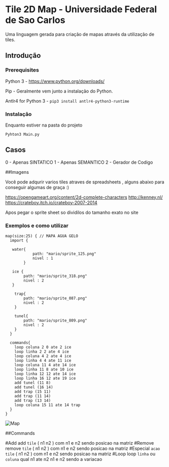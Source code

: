 # Tile 2D Map - Universidade Federal de Sao Carlos

Uma linguagem gerada para criação de mapas através da utilização de tiles.

## Introdução

### Prerequisites

Python 3 - https://www.python.org/downloads/

Pip - Geralmente vem junto a instalação do Python.

Antlr4 for Python 3 - ```pip3 install antlr4-python3-runtime ```

### Instalação

Enquanto estiver na pasta do projeto


```
Pyhton3 Main.py
```

## Casos
0 - Apenas SINTATICO
1 - Apenas SEMANTICO
2 - Gerador de Codigo

##Imagens

Você pode adqurir varios tiles atraves de spreadsheets , alguns abaixo para conseguir algumas de graça :)


https://opengameart.org/content/2d-complete-characters
http://kenney.nl/
https://crateboy.itch.io/crateboy-2007-2014

Apos pegar o sprite sheet so dividilos do tamanho exato no site


### Exemplos e como utilizar

```
map(size:25) { // MAPA AGUA GELO
  import {

   water{
            path: "mario/sprite_125.png"
            nivel : 1
        }

   ice {
        path: "mario/sprite_318.png"
        nivel : 2
   }

    trap{
        path: "mario/sprite_087.png"
        nivel : 2
    }

    tunel{
        path: "mario/sprite_809.png"
        nivel : 2
    }
  }

  commands{
    loop coluna 2 0 ate 2 ice
    loop linha 2 2 ate 4 ice
    loop coluna 4 2 ate 4 ice
    loop linha 4 4 ate 11 ice
    loop coluna 11 4 ate 14 ice
    loop linha 11 8 ate 10 ice
    loop linha 12 12 ate 14 ice
    loop linha 16 12 ate 19 ice
    add tunel (11 8)
    add tunel (16 14)
    add trap (15 11)
    add trap (11 14)
    add trap (13 14)
    loop coluna 15 11 ate 14 trap
  }
}
```
![Map](https://imgur.com/muHCT4S)


##Commands

#Add
  add `tile` ( n1 n2 )  com n1 e n2 sendo posicao na matriz
#Remove
  remove `tile` ( n1 n2 )  com n1 e n2 sendo posicao na matriz
#Especial
  `acao` `tile` ( n1 n2 )  com n1 e n2 sendo posicao na matriz
#Loop
  loop `linha` ou `coluna` qual n1 ate n2   n1 e n2 sendo a variacao

